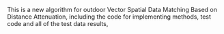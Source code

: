 This is a new algorithm for outdoor Vector Spatial Data Matching Based on Distance Attenuation, including the code for implementing methods, test code and all of the test data results, 
